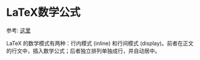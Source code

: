 # LaTeX数学公式

参考: [这里](https://liam.page/2014/09/08/latex-introduction/)

LaTeX 的数学模式有两种：行内模式 (inline) 和行间模式 (display)。前者在正文的行文中，插入数学公式；后者独立排列单独成行，并自动居中。









